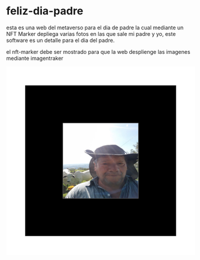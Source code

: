 # feliz-dia-padre
esta es una web del metaverso para el dia de padre la cual mediante un NFT Marker depliega varias fotos en las que sale mi padre y yo, este software es un detalle para el dia del padre.

el nft-marker debe ser mostrado para que la web desplienge las imagenes mediante imagentraker

<div style="text-align:center"><img src="./imagen/imagenpadre.png" /></div>